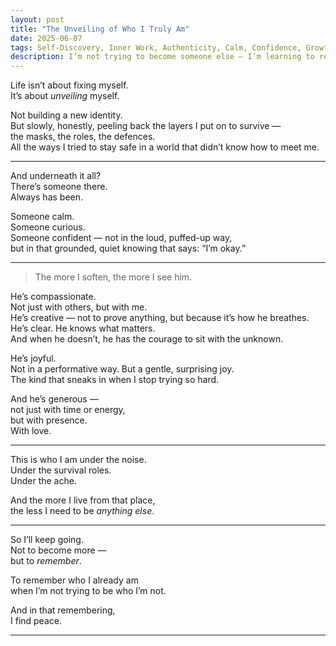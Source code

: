 ```yaml
---
layout: post
title: "The Unveiling of Who I Truly Am"
date: 2025-06-07
tags: Self-Discovery, Inner Work, Authenticity, Calm, Confidence, Growth
description: I’m not trying to become someone else — I’m learning to remove what’s not me. And every layer I shed reveals more of who I already am underneath.
---
```


Life isn’t about fixing myself.  
It’s about *unveiling* myself.

Not building a new identity.  
But slowly, honestly, peeling back the layers I put on to survive —  
the masks, the roles, the defences.  
All the ways I tried to stay safe in a world that didn’t know how to meet me.

---

And underneath it all?  
There’s someone there.  
Always has been.

Someone calm.  
Someone curious.  
Someone confident — not in the loud, puffed-up way,  
but in that grounded, quiet knowing that says: “I’m okay.”

---

> The more I soften, the more I see him.

He’s compassionate.  
Not just with others, but with me.  
He’s creative — not to prove anything, but because it’s how he breathes.  
He’s clear. He knows what matters.  
And when he doesn’t, he has the courage to sit with the unknown.

He’s joyful.  
Not in a performative way. But a gentle, surprising joy.  
The kind that sneaks in when I stop trying so hard.

And he’s generous —  
not just with time or energy,  
but with presence.  
With love.

---

This is who I am under the noise.  
Under the survival roles.  
Under the ache.

And the more I live from that place,  
the less I need to be *anything else*.

---

So I’ll keep going.  
Not to become more —  
but to *remember*.

To remember who I already am  
when I’m not trying to be who I’m not.

And in that remembering,  
I find peace.

---

